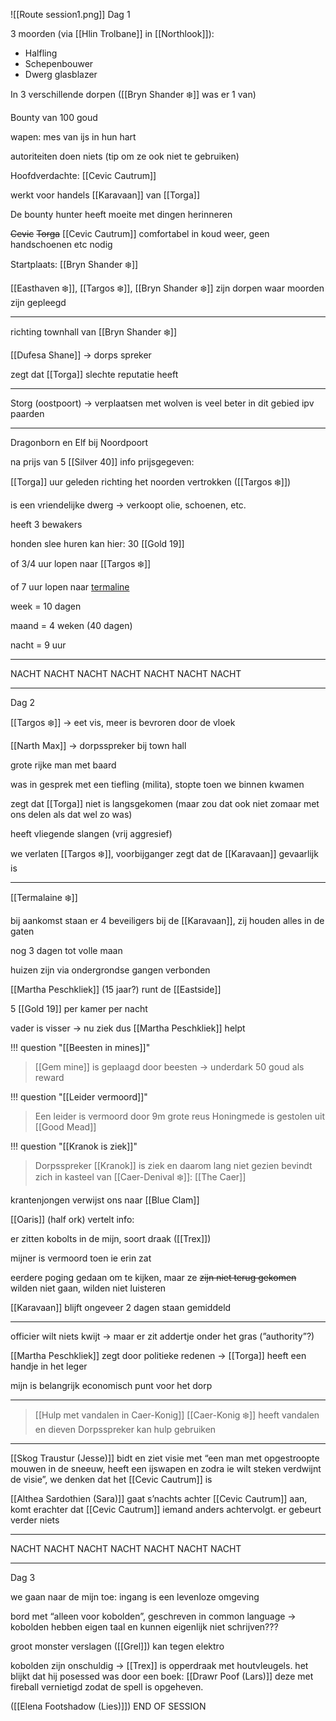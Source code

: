 ![[Route session1.png]]
Dag 1

3 moorden (via [[Hlin Trolbane]] in [[Northlook]]):

- Halfling
- Schepenbouwer
- Dwerg glasblazer

In 3 verschillende dorpen ([[Bryn Shander ❄️]] was er 1 van)

Bounty van 100 goud

wapen: mes van ijs in hun hart

autoriteiten doen niets (tip om ze ook niet te gebruiken)

Hoofdverdachte: [[Cevic Cautrum]]

werkt voor handels [[Karavaan]] van [[Torga]]

De bounty hunter heeft moeite met dingen herinneren

~~Cevic~~ ~~Torga~~ [[Cevic Cautrum]] comfortabel in koud weer, geen handschoenen etc nodig

Startplaats: [[Bryn Shander ❄️]]

[[Easthaven ❄️]], [[Targos ❄️]], [[Bryn Shander ❄️]] zijn dorpen waar moorden zijn gepleegd

---

richting townhall van [[Bryn Shander ❄️]]

[[Dufesa Shane]] → dorps spreker

zegt dat [[Torga]] slechte reputatie heeft

---

Storg (oostpoort) → verplaatsen met wolven is veel beter in dit gebied ipv paarden

---

Dragonborn en Elf bij Noordpoort

na prijs van 5 [[Silver 40]] info prijsgegeven:

[[Torga]] uur geleden richting het noorden vertrokken ([[Targos ❄️]])

is een vriendelijke dwerg → verkoopt olie, schoenen, etc.

heeft 3 bewakers

honden slee huren kan hier: 30 [[Gold 19]]

of 3/4 uur lopen naar [[Targos ❄️]]

of 7 uur lopen naar [termaline](https://www.notion.so/Termalaine-dca5a71b89254343b6f3f2df065ef085?pvs=21)

week = 10 dagen

maand = 4 weken (40 dagen)

nacht = 9 uur

---

NACHT NACHT NACHT NACHT NACHT NACHT NACHT

---

Dag 2

[[Targos ❄️]] → eet vis, meer is bevroren door de vloek

[[Narth Max]] → dorpsspreker bij town hall

grote rijke man met baard

was in gesprek met een tiefling (milita), stopte toen we binnen kwamen

zegt dat [[Torga]] niet is langsgekomen (maar zou dat ook niet zomaar met ons delen als dat wel zo was)

heeft vliegende slangen (vrij aggresief)

we verlaten [[Targos ❄️]], voorbijganger zegt dat de [[Karavaan]] gevaarlijk is

---

[[Termalaine ❄️]]

bij aankomst staan er 4 beveiligers bij de [[Karavaan]], zij houden alles in de gaten

nog 3 dagen tot volle maan

huizen zijn via ondergrondse gangen verbonden

[[Martha Peschkliek]] (15 jaar?) runt de [[Eastside]]

5 [[Gold 19]] per kamer per nacht

vader is visser → nu ziek dus [[Martha Peschkliek]] helpt

!!! question "[[Beesten in mines]]"
> 	[[Gem mine]] is geplaagd door beesten -> underdark
> 	50 goud als reward

!!! question "[[Leider vermoord]]"
> 	Een leider is vermoord door 9m grote reus
> 	Honingmede is gestolen uit [[Good Mead]]

!!! question "[[Kranok is ziek]]"
> 	Dorpsspreker [[Kranok]] is ziek en daarom lang niet gezien
> 	bevindt zich in kasteel van [[Caer-Denival ❄️]]: [[The Caer]]

krantenjongen verwijst ons naar [[Blue Clam]]

[[Oaris]] (half ork) vertelt info:

er zitten kobolts in de mijn, soort draak ([[Trex]])

mijner is vermoord toen ie erin zat

eerdere poging gedaan om te kijken, maar ze ~~zijn niet terug gekomen~~ wilden niet gaan, wilden niet luisteren

[[Karavaan]] blijft ongeveer 2 dagen staan gemiddeld

---

officier wilt niets kwijt → maar er zit addertje onder het gras (”authority”?)

[[Martha Peschkliek]] zegt door politieke redenen → [[Torga]] heeft een handje in het leger

mijn is belangrijk economisch punt voor het dorp

---

> [[Hulp met vandalen in Caer-Konig]]
> [[Caer-Konig ❄️]] heeft vandalen en dieven
> Dorpsspreker kan hulp gebruiken

---

[[Skog Traustur (Jesse)]] bidt en ziet visie met “een man met opgestroopte mouwen in de sneeuw, heeft een ijswapen en zodra ie wilt steken verdwijnt de visie”, we denken dat het [[Cevic Cautrum]] is

[[Althea Sardothien (Sara)]] gaat s’nachts achter [[Cevic Cautrum]] aan, komt erachter dat [[Cevic Cautrum]] iemand anders achtervolgt. er gebeurt verder niets

---

NACHT NACHT NACHT NACHT NACHT NACHT NACHT

---

Dag 3

we gaan naar de mijn toe: ingang is een levenloze omgeving

bord met “alleen voor kobolden”, geschreven in common language → kobolden hebben eigen taal en kunnen eigenlijk niet schrijven???

groot monster verslagen ([[Grel]]) kan tegen elektro 

kobolden zijn onschuldig → [[Trex]] is opperdraak met houtvleugels. het blijkt dat hij posessed was door een boek: [[Drawr Poof (Lars)]] deze met fireball vernietigd zodat de spell is opgeheven.

([[Elena Footshadow (Lies)]])
END OF SESSION